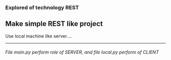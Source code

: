 ### Explored of technology REST

## Make simple REST like project

Use local machine like server....

---- 
###### File main.py perform role of SERVER, and file local.py perform of CLIENT
